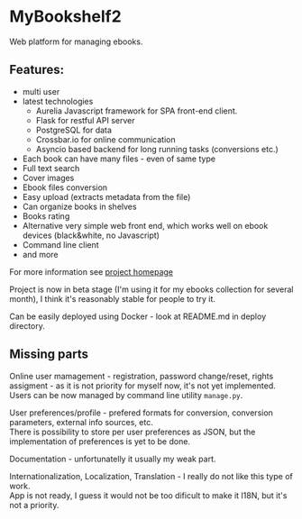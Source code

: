 MyBookshelf2
============

Web platform for managing ebooks. 

Features:
--------

- multi user
- latest technologies 
  - Aurelia Javascript framework for SPA front-end client. 
  - Flask for restful API server
  - PostgreSQL for data
  - Crossbar.io for online communication
  - Asyncio based backend for long running tasks (conversions etc.)
- Each book can have many files - even of same type
- Full text search
- Cover images
- Ebook files conversion
- Easy upload (extracts metadata from the file)
- Can organize books in shelves
- Books rating
- Alternative very simple web front end, which works well on ebook devices (black&white, no Javascript)
- Command line client
- and more

For more information see [project homepage](http://zderadicka.eu/projects/python/mybookshelf2-ebooks-management-and-sharing/)

Project is now  in beta stage (I'm using it for my ebooks collection for several month), 
I think it's reasonably stable for people to try it.

Can be easily deployed using Docker - look at README.md in deploy directory. 

Missing parts
-------------

Online user mamagement - registration, password change/reset, rights assigment - as it is not priority for myself now, 
it's not yet implemented.  Users can be now managed by command line utility ```manage.py```.

User preferences/profile -  prefered formats for conversion, conversion parameters, external info sources, 
etc.  
There is possibility to store per user preferences as JSON, but the implementation of preferences is
yet to be done.

Documentation - unfortunatelly it usually my weak part.

Internationalization, Localization, Translation - I really do not like this type of work.  
App is not ready, I guess it would not be too dificult to make it I18N, but it's not a priority.

